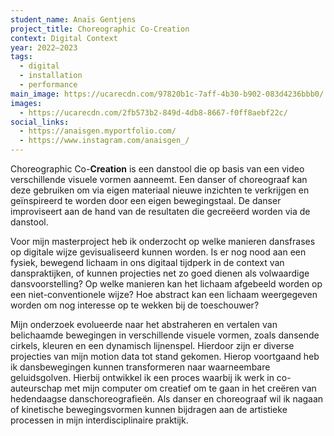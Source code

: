 ```yaml
---
student_name: Anaïs Gentjens
project_title: Choreographic Co-Creation
context: Digital Context
year: 2022—2023
tags:
  - digital
  - installation
  - performance
main_image: https://ucarecdn.com/97820b1c-7aff-4b30-b902-083d4236bbb0/
images:
  - https://ucarecdn.com/2fb573b2-849d-4db8-8667-f0ff8aebf22c/
social_links:
  - https://anaisgen.myportfolio.com/
  - https://www.instagram.com/anaisgen_/
---
```

Choreographic Co-**Creation** is een danstool die op basis van een video verschillende visuele vormen aanneemt. Een danser of choreograaf kan deze gebruiken om via eigen materiaal nieuwe inzichten te verkrijgen en geïnspireerd te worden door een eigen bewegingstaal. De danser improviseert aan de hand van de resultaten die gecreëerd worden via de danstool.

Voor mijn masterproject heb ik onderzocht op welke manieren dansfrases op digitale wijze gevisualiseerd kunnen worden. Is er nog nood aan een fysiek, bewegend lichaam in ons digitaal tijdperk in de context van danspraktijken, of kunnen projecties net zo goed dienen als volwaardige dansvoorstelling? Op welke manieren kan het lichaam afgebeeld worden op een niet-conventionele wijze? Hoe abstract kan een lichaam weergegeven worden om nog interesse op te wekken bij de toeschouwer? 

Mijn onderzoek evolueerde naar het abstraheren en vertalen van belichaamde bewegingen in verschillende visuele vormen, zoals dansende cirkels, kleuren en een dynamisch lijnenspel. Hierdoor zijn er diverse projecties van mijn motion data tot stand gekomen. Hierop voortgaand heb ik dansbewegingen kunnen transformeren naar waarneembare geluidsgolven. Hierbij ontwikkel ik een proces waarbij ik werk in co-auteurschap met mijn computer om creatief om te gaan in het creëren van hedendaagse danschoreografieën. Als danser en choreograaf wil ik nagaan of kinetische bewegingsvormen kunnen bijdragen aan de artistieke processen in mijn interdisciplinaire praktijk.